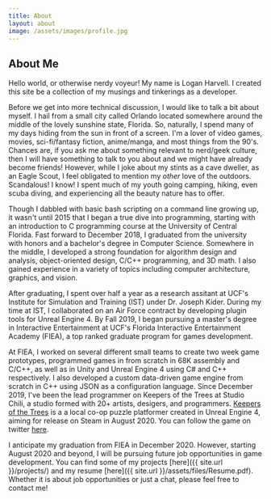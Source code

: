 ```yaml
---
title: About
layout: about
image: /assets/images/profile.jpg
---
```


## About Me
Hello world, or otherwise nerdy voyeur! My name is Logan Harvell. I created this site be a collection of my musings and tinkerings as a developer.

Before we get into more technical discussion, I would like to talk a bit about myself. I hail from a small city called Orlando located somewhere around the middle of the lovely sunshine state, Florida. So, naturally, I spend many of my days hiding from the sun in front of a screen. I'm a lover of video games, movies, sci-fi/fantasy fiction, anime/manga, and most things from the 90's. Chances are, if you ask me about something relevant to nerd/geek culture, then I will have something to talk to you about and we might have already become friends! However, while I joke about my stints as a cave dweller, as an Eagle Scout, I feel obligated to mention my *other* love of the outdoors. Scandalous! I know! I spent much of my youth going camping, hiking, even scuba diving, and experiencing all the beauty nature has to offer.

Though I dabbled with basic bash scripting on a command line growing up, it wasn't until 2015 that I began a true dive into programming, starting with an introduction to C programming course at the University of Central Florida. Fast forward to December 2018, I graduated from the university with honors and a bachelor's degree in Computer Science. Somewhere in the middle, I developed a strong foundation for algorithm design and analysis, object-oriented design, C/C++ programming, and 3D math. I also gained experience in a variety of topics including computer architecture, graphics, and vision.

After graduating, I spent over half a year as a research assitant at UCF's Institute for Simulation and Training (IST) under Dr. Joseph Kider. During my time at IST, I collaborated on an Air Force contract by developing plugin tools for Unreal Engine 4. By Fall 2019, I began pursuing a master's degree in Interactive Entertainment at UCF's Florida Interactive Entertainment Academy (FIEA), a top ranked graduate program for games development. 

At FIEA, I worked on several different small teams to create two week game prototypes, programmed games in from scratch in 68K assembly and C/C++, as well as in Unity and Unreal Engine 4 using C# and C++ respectively. I also developed a custom data-driven game engine from scratch in C++ using JSON as a configuration language. Since December 2019, I've been the lead programmer on Keepers of the Trees at Studio Chili, a studio formed with 20+ artists, desigers, and programmers. [Keepers of the Trees](https://keepersofthetrees.wordpress.com/) is a a local co-op puzzle platformer created in Unreal Engine 4, aiming for release on Steam in August 2020. You can follow the game on twitter [here](https://twitter.com/Keepers_Game).

I anticipate my graduation from FIEA in December 2020. However, starting August 2020 and beyond, I will be pursuing future job opportunities in game development. You can find some of my projects [here]({{ site.url }}/projects/) and my resume [here]({{ site.url }}/assets/files/Resume.pdf). Whether it is about job opportunities or just a chat, please feel free to contact me!
